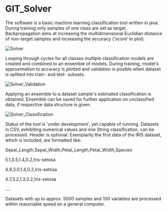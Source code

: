 # GIT_Solver
 The software is a basic machine learning classification tool written in java. During training only samples of one class are set as target. Backpropagation aims at increasing the multidimensional Euclidian distance of non-target samples and increasing the accuracy ('score' in plot).
 
![Solver](https://github.com/dsandersGit/GIT_Solver/assets/140900940/16945d0b-ccca-4f52-b66f-455cec2bd1e2)


Looping through cycles for all classes multiple classification models are created and combined to an ensemble of models. 
During training, model's approximation to accuracy is plotted and validation is posible when dataset is splitted into train- and test- subsets. 

![Solver_Validation](https://github.com/dsandersGit/GIT_Solver/assets/140900940/1dea8a4b-45b7-4aba-8406-2fad58b1f0cc)


Applying an ensemble to a dataset sample's estimated classification is obtained. Ensemble can be saved for further application on unclassified data, if respective data structure is given.

![Solver_Classification](https://github.com/dsandersGit/GIT_Solver/assets/140900940/78912c34-c7df-474c-a465-48f82b564321)


Status of the tool is 'under development', yet capable of running. 
Datasets in CSV, exhibiting numerical values and one String classification, can be processed. Header is optional. Exemplarily the first data of the IRIS dataset, which is included, are formatted like:

Sepal_Length,Sepal_Width,Petal_Length,Petal_Width,Species

5.1,3.5,1.4,0.2,Iris-setosa

4.9,3.0,1.4,0.2,Iris-setosa

4.7,3.2,1.3,0.2,Iris-setosa

....

Datasets with up to approx. 5000 samples and 100 variables are processed within reasonable speed on a general computer. 
